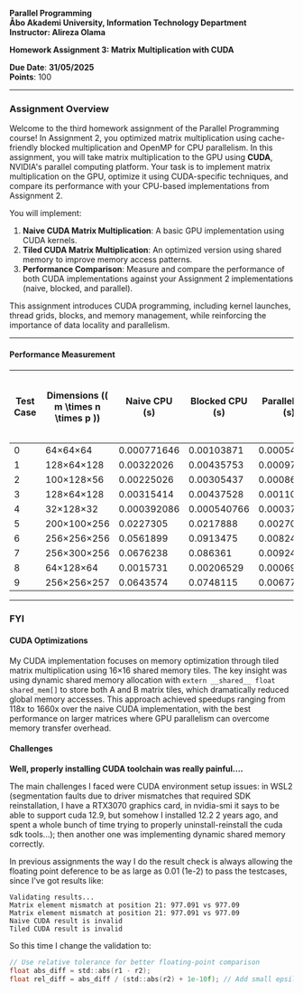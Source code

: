 **Parallel Programming**  
**Åbo Akademi University, Information Technology Department**  
**Instructor: Alireza Olama**

**Homework Assignment 3: Matrix Multiplication with CUDA**

**Due Date**: **31/05/2025**  
**Points**: 100

---

### Assignment Overview

Welcome to the third homework assignment of the Parallel Programming course!
In Assignment 2, you optimized matrix multiplication using cache-friendly blocked multiplication and OpenMP for CPU
parallelism. In this assignment, you will take matrix multiplication to the GPU using **CUDA**, NVIDIA's parallel
computing platform. Your task is to implement matrix multiplication on the GPU, optimize it using CUDA-specific
techniques, and compare its performance with your CPU-based implementations from Assignment 2.

You will implement:

1. **Naive CUDA Matrix Multiplication**: A basic GPU implementation using CUDA kernels.
2. **Tiled CUDA Matrix Multiplication**: An optimized version using shared memory to improve memory access patterns.
3. **Performance Comparison**: Measure and compare the performance of both CUDA implementations against your Assignment
   2 implementations (naive, blocked, and parallel).

This assignment introduces CUDA programming, including kernel launches, thread grids, blocks, and memory management,
while reinforcing the importance of data locality and parallelism.

---

#### Performance Measurement


| Test Case | Dimensions (\( m \times n \times p \)) | Naive CPU (s) | Blocked CPU (s) | Parallel CPU (s) | Naive CUDA (s) | Tiled CUDA (s) | Tiled CUDA Speedup (vs. Naive CUDA) | Tiled CUDA Speedup (vs. Parallel CPU) |
|-----------|----------------------------------------|---------------|-----------------|------------------|----------------|----------------|-------------------------------------|---------------------------------------|
| 0 | 64×64×64 | 0.000771646 | 0.00103871 | 0.000543011 | 0.217056 | 0.00021424 | 1013.15x | 2.54x |
| 1 | 128×64×128 | 0.00322026 | 0.00435753 | 0.000974768 | 0.180308 | 0.00143795 | 125.39x | 0.68x |
| 2 | 100×128×56 | 0.00225026 | 0.00305437 | 0.000868726 | 0.192158 | 0.000141216 | 1360.74x | 6.15x |
| 3 | 128×64×128 | 0.00315414 | 0.00437528 | 0.00110228 | 0.192844 | 0.00144275 | 133.66x | 0.76x |
| 4 | 32×128×32 | 0.000392086 | 0.000540766 | 0.000374269 | 0.202216 | 0.00152822 | 132.32x | 0.24x |
| 5 | 200×100×256 | 0.0227305 | 0.0217888 | 0.0027006 | 0.186828 | 0.000112512 | 1660.52x | 24.00x |
| 6 | 256×256×256 | 0.0561899 | 0.0913475 | 0.0082478 | 0.20308 | 0.00013936 | 1457.23x | 59.19x |
| 7 | 256×300×256 | 0.0676238 | 0.086361 | 0.00924776 | 0.207222 | 0.00150822 | 137.39x | 6.13x |
| 8 | 64×128×64 | 0.0015731 | 0.00206529 | 0.000696908 | 0.201128 | 0.000156928 | 1281.66x | 4.44x |
| 9 | 256×256×257 | 0.0643574 | 0.0748115 | 0.00677648 | 0.185035 | 0.00155738 | 118.81x | 4.35x |

---

### FYI

#### CUDA Optimizations

My CUDA implementation focuses on memory optimization through tiled matrix multiplication using 16×16 shared memory tiles. The key insight was using dynamic shared memory allocation with `extern __shared__ float shared_mem[]` to store both A and B matrix tiles, which dramatically reduced global memory accesses. This approach achieved speedups ranging from 118x to 1660x over the naive CUDA implementation, with the best performance on larger matrices where GPU parallelism can overcome memory transfer overhead.

#### Challenges

**Well, properly installing CUDA toolchain was really painful....**

The main challenges I faced were CUDA environment setup issues: in WSL2 (segmentation faults due to driver mismatches that required SDK reinstallation, I have a RTX3070 graphics card, in nvidia-smi it says to be able to support cuda 12.9, but somehow I installed 12.2 2 years ago, and spent a whole bunch of time trying to properly uninstall-reinstall the cuda sdk tools...);
then another one was implementing dynamic shared memory correctly.

In previous assignments the way I do the result check is always allowing the floating point deference to be as large as 0.01 (1e-2) to pass the testcases, since I've got results like:
```
Validating results...
Matrix element mismatch at position 21: 977.091 vs 977.09
Matrix element mismatch at position 21: 977.091 vs 977.09
Naive CUDA result is invalid
Tiled CUDA result is invalid
```
So this time I change the validation to:
```c
// Use relative tolerance for better floating-point comparison
float abs_diff = std::abs(r1 - r2);
float rel_diff = abs_diff / (std::abs(r2) + 1e-10f); // Add small epsilon to avoid division by zero
```